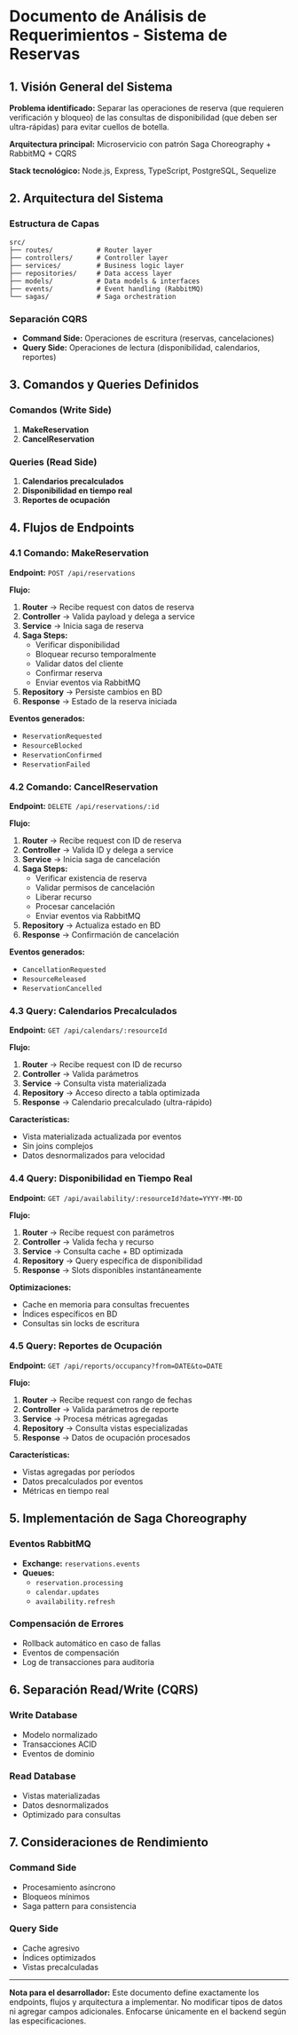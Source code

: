 # Documento de Análisis de Requerimientos - Sistema de Reservas

## 1. Visión General del Sistema

**Problema identificado:** Separar las operaciones de reserva (que requieren verificación y bloqueo) de las consultas de disponibilidad (que deben ser ultra-rápidas) para evitar cuellos de botella.

**Arquitectura principal:** Microservicio con patrón Saga Choreography + RabbitMQ + CQRS

**Stack tecnológico:** Node.js, Express, TypeScript, PostgreSQL, Sequelize

## 2. Arquitectura del Sistema

### Estructura de Capas
```
src/
├── routes/           # Router layer
├── controllers/      # Controller layer  
├── services/         # Business logic layer
├── repositories/     # Data access layer
├── models/           # Data models & interfaces
├── events/           # Event handling (RabbitMQ)
└── sagas/            # Saga orchestration
```

### Separación CQRS
- **Command Side:** Operaciones de escritura (reservas, cancelaciones)
- **Query Side:** Operaciones de lectura (disponibilidad, calendarios, reportes)

## 3. Comandos y Queries Definidos

### Comandos (Write Side)
1. **MakeReservation**
2. **CancelReservation**

### Queries (Read Side)
1. **Calendarios precalculados**
2. **Disponibilidad en tiempo real**
3. **Reportes de ocupación**

## 4. Flujos de Endpoints

### 4.1 Comando: MakeReservation
**Endpoint:** `POST /api/reservations`

**Flujo:**
1. **Router** → Recibe request con datos de reserva
2. **Controller** → Valida payload y delega a service
3. **Service** → Inicia saga de reserva
4. **Saga Steps:**
   - Verificar disponibilidad
   - Bloquear recurso temporalmente
   - Validar datos del cliente
   - Confirmar reserva
   - Enviar eventos via RabbitMQ
5. **Repository** → Persiste cambios en BD
6. **Response** → Estado de la reserva iniciada

**Eventos generados:**
- `ReservationRequested`
- `ResourceBlocked`
- `ReservationConfirmed`
- `ReservationFailed`

### 4.2 Comando: CancelReservation
**Endpoint:** `DELETE /api/reservations/:id`

**Flujo:**
1. **Router** → Recibe request con ID de reserva
2. **Controller** → Valida ID y delega a service
3. **Service** → Inicia saga de cancelación
4. **Saga Steps:**
   - Verificar existencia de reserva
   - Validar permisos de cancelación
   - Liberar recurso
   - Procesar cancelación
   - Enviar eventos via RabbitMQ
5. **Repository** → Actualiza estado en BD
6. **Response** → Confirmación de cancelación

**Eventos generados:**
- `CancellationRequested`
- `ResourceReleased`
- `ReservationCancelled`

### 4.3 Query: Calendarios Precalculados
**Endpoint:** `GET /api/calendars/:resourceId`

**Flujo:**
1. **Router** → Recibe request con ID de recurso
2. **Controller** → Valida parámetros
3. **Service** → Consulta vista materializada
4. **Repository** → Acceso directo a tabla optimizada
5. **Response** → Calendario precalculado (ultra-rápido)

**Características:**
- Vista materializada actualizada por eventos
- Sin joins complejos
- Datos desnormalizados para velocidad

### 4.4 Query: Disponibilidad en Tiempo Real
**Endpoint:** `GET /api/availability/:resourceId?date=YYYY-MM-DD`

**Flujo:**
1. **Router** → Recibe request con parámetros
2. **Controller** → Valida fecha y recurso
3. **Service** → Consulta cache + BD optimizada
4. **Repository** → Query específica de disponibilidad
5. **Response** → Slots disponibles instantáneamente

**Optimizaciones:**
- Cache en memoria para consultas frecuentes
- Índices específicos en BD
- Consultas sin locks de escritura

### 4.5 Query: Reportes de Ocupación
**Endpoint:** `GET /api/reports/occupancy?from=DATE&to=DATE`

**Flujo:**
1. **Router** → Recibe request con rango de fechas
2. **Controller** → Valida parámetros de reporte
3. **Service** → Procesa métricas agregadas
4. **Repository** → Consulta vistas especializadas
5. **Response** → Datos de ocupación procesados

**Características:**
- Vistas agregadas por períodos
- Datos precalculados por eventos
- Métricas en tiempo real

## 5. Implementación de Saga Choreography

### Eventos RabbitMQ
- **Exchange:** `reservations.events`
- **Queues:** 
  - `reservation.processing`
  - `calendar.updates`
  - `availability.refresh`

### Compensación de Errores
- Rollback automático en caso de fallas
- Eventos de compensación
- Log de transacciones para auditoria

## 6. Separación Read/Write (CQRS)

### Write Database
- Modelo normalizado
- Transacciones ACID
- Eventos de dominio

### Read Database
- Vistas materializadas
- Datos desnormalizados
- Optimizado para consultas

## 7. Consideraciones de Rendimiento

### Command Side
- Procesamiento asíncrono
- Bloqueos mínimos
- Saga pattern para consistencia

### Query Side
- Cache agresivo
- Índices optimizados
- Vistas precalculadas

---

**Nota para el desarrollador:** Este documento define exactamente los endpoints, flujos y arquitectura a implementar. No modificar tipos de datos ni agregar campos adicionales. Enfocarse únicamente en el backend según las especificaciones.

